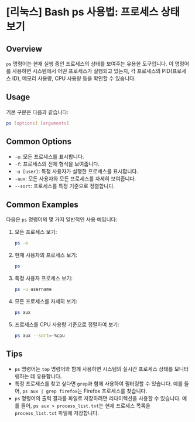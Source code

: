 # [리눅스] Bash ps 사용법: 프로세스 상태 보기

## Overview
`ps` 명령어는 현재 실행 중인 프로세스의 상태를 보여주는 유용한 도구입니다. 이 명령어를 사용하면 시스템에서 어떤 프로세스가 실행되고 있는지, 각 프로세스의 PID(프로세스 ID), 메모리 사용량, CPU 사용량 등을 확인할 수 있습니다.

## Usage
기본 구문은 다음과 같습니다:

```bash
ps [options] [arguments]
```

## Common Options
- `-e`: 모든 프로세스를 표시합니다.
- `-f`: 프로세스의 전체 형식을 보여줍니다.
- `-u [user]`: 특정 사용자가 실행한 프로세스를 표시합니다.
- `-aux`: 모든 사용자와 모든 프로세스를 자세히 보여줍니다.
- `--sort`: 프로세스를 특정 기준으로 정렬합니다.

## Common Examples
다음은 `ps` 명령어의 몇 가지 일반적인 사용 예입니다:

1. 모든 프로세스 보기:
   ```bash
   ps -e
   ```

2. 현재 사용자의 프로세스 보기:
   ```bash
   ps
   ```

3. 특정 사용자 프로세스 보기:
   ```bash
   ps -u username
   ```

4. 모든 프로세스를 자세히 보기:
   ```bash
   ps aux
   ```

5. 프로세스를 CPU 사용량 기준으로 정렬하여 보기:
   ```bash
   ps aux --sort=-%cpu
   ```

## Tips
- `ps` 명령어는 `top` 명령어와 함께 사용하면 시스템의 실시간 프로세스 상태를 모니터링하는 데 유용합니다.
- 특정 프로세스를 찾고 싶다면 `grep`과 함께 사용하여 필터링할 수 있습니다. 예를 들어, `ps aux | grep firefox`는 Firefox 프로세스를 찾습니다.
- `ps` 명령어의 출력 결과를 파일로 저장하려면 리다이렉션을 사용할 수 있습니다. 예를 들어, `ps aux > process_list.txt`는 현재 프로세스 목록을 `process_list.txt` 파일에 저장합니다.